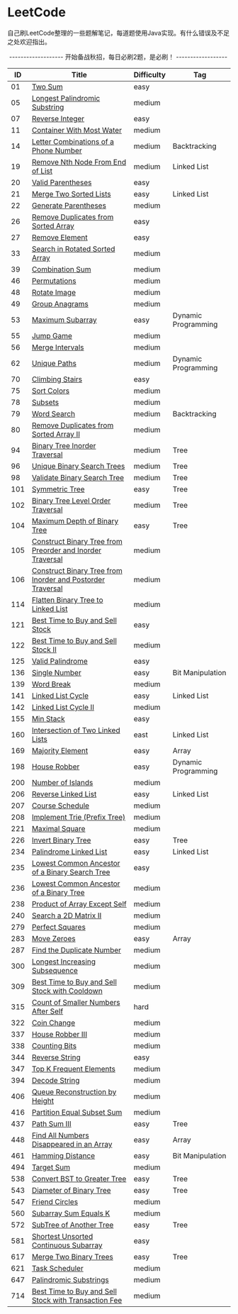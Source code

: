 # LeetCode

​		自己刷LeetCode整理的一些题解笔记，每道题使用Java实现。有什么错误及不足之处欢迎指出。

​		------------------- 开始备战秋招，每日必刷2题，是必刷！ ------------------

| ID   | Title                                                        | Difficulty | Tag                 |
| ---- | ------------------------------------------------------------ | ---------- | ------------------- |
| 01   | [Two Sum](https://github.com/HoqiheChen/LeetCode/blob/master/code/1-100/1.Two%20Sum.md) | easy       |                     |
| 05   | [Longest Palindromic Substring](https://github.com/HoqiheChen/LeetCode/blob/master/code/1-100/5.Longest%20Palindromic%20Substring.md) | medium     |                     |
| 07   | [Reverse Integer](https://github.com/HoqiheChen/LeetCode/blob/master/code/1-100/07.Reverse%20Integer.md) | easy       |                     |
| 11   | [Container With Most Water](https://github.com/HoqiheChen/LeetCode/blob/master/code/1-100/11.Container%20With%20Most%20Water.md) | medium     |                     |
| 14   | [Letter Combinations of a Phone Number](https://github.com/HoqiheChen/LeetCode/blob/master/code/1-100/14.Letter%20Combinations%20of%20a%20Phone%20Number.md) | medium     | Backtracking        |
| 19   | [Remove Nth Node From End of List](https://github.com/HoqiheChen/LeetCode/blob/master/code/1-100/19.Remove%20Nth%20Node%20From%20End%20of%20List.md) | medium     | Linked List         |
| 20   | [Valid Parentheses](https://github.com/HoqiheChen/LeetCode/blob/master/code/1-100/20.Valid%20Parentheses.md) | easy       |                     |
| 21   | [Merge Two Sorted Lists](https://github.com/HoqiheChen/LeetCode/blob/master/code/1-100/21.Merge%20Two%20Sorted%20Lists.md) | easy       | Linked List         |
| 22   | [Generate Parentheses](https://github.com/HoqiheChen/LeetCode/blob/master/code/1-100/22.Generate%20Parentheses.md) | medium     |                     |
| 26   | [Remove Duplicates from Sorted Array](https://github.com/HoqiheChen/LeetCode/blob/master/code/1-100/26.Remove%20Duplicates%20from%20Sorted%20Array.md) | easy       |                     |
| 27   | [Remove Element](https://github.com/HoqiheChen/LeetCode/blob/master/code/1-100/27.Remove%20Element.md) | easy       |                     |
| 33   | [Search in Rotated Sorted Array](https://github.com/HoqiheChen/LeetCode/blob/master/code/1-100/33.Search%20in%20Rotated%20Sorted%20Array.md) | medium     |                     |
| 39   | [Combination Sum](https://github.com/HoqiheChen/LeetCode/blob/master/code/1-100/39.Combination%20Sum.md) | medium     |                     |
| 46   | [Permutations](https://github.com/HoqiheChen/LeetCode/blob/master/code/1-100/46.Permutations.md) | medium     |                     |
| 48   | [Rotate Image](https://github.com/HoqiheChen/LeetCode/blob/master/code/1-100/48.Rotate%20Image.md) | medium     |                     |
| 49   | [Group Anagrams](https://github.com/HoqiheChen/LeetCode/blob/master/code/1-100/49.Group%20Anagrams.md) | medium     |                     |
| 53   | [Maximum Subarray](https://github.com/HoqiheChen/LeetCode/blob/master/code/1-100/53.Maximum%20Subarray.md) | easy       | Dynamic Programming |
| 55   | [Jump Game](https://github.com/HoqiheChen/LeetCode/blob/master/code/1-100/55.Jump%20Game.md) | medium     |                     |
| 56   | [Merge Intervals](https://github.com/HoqiheChen/LeetCode/blob/master/code/1-100/56.Merge%20Intervals.md) | medium     |                     |
| 62   | [Unique Paths](https://github.com/HoqiheChen/LeetCode/blob/master/code/1-100/62.Unique%20Paths.md) | medium     | Dynamic Programming |
| 70   | [Climbing Stairs](https://github.com/HoqiheChen/LeetCode/blob/master/code/1-100/70.Climbing%20Stairs.md) | easy       |                     |
| 75   | [Sort Colors](https://github.com/HoqiheChen/LeetCode/blob/master/code/1-100/75.Sort%20Colors.md) | medium     |                     |
| 78   | [Subsets](https://github.com/HoqiheChen/LeetCode/blob/master/code/1-100/78.Subsets.md) | medium     |                     |
| 79   | [Word Search](https://github.com/HoqiheChen/LeetCode/blob/master/code/1-100/79.Word%20Search.md) | medium     | Backtracking        |
| 80   | [Remove Duplicates from Sorted Array II](https://github.com/HoqiheChen/LeetCode/blob/master/code/1-100/80.Remove%20Duplicates%20from%20Sorted%20Array%20II.md) | medium     |                     |
| 94   | [Binary Tree Inorder Traversal](https://github.com/HoqiheChen/LeetCode/blob/master/code/1-100/94.Binary%20Tree%20Inorder%20Traversal.md) | medium     | Tree                |
| 96   | [Unique Binary Search Trees](https://github.com/HoqiheChen/LeetCode/blob/master/code/1-100/96.Unique%20Binary%20Search%20Trees.md) | medium     | Tree                |
| 98   | [Validate Binary Search Tree](https://github.com/HoqiheChen/LeetCode/blob/master/code/1-100/98.Validate%20Binary%20Search%20Tree.md) | medium     | Tree                |
| 101  | [Symmetric Tree](https://github.com/HoqiheChen/LeetCode/blob/master/code/101-200/101.Symmetric%20Tree.md) | easy       | Tree                |
| 102  | [Binary Tree Level Order Traversal](https://github.com/HoqiheChen/LeetCode/blob/master/code/101-200/102.Binary%20Tree%20Level%20Order%20Traversal.md) | medium     | Tree                |
| 104  | [Maximum Depth of Binary Tree](https://github.com/HoqiheChen/LeetCode/blob/master/code/101-200/104.Maximum%20Depth%20of%20Binary%20Tree.md) | easy       | Tree                |
| 105  | [Construct Binary Tree from Preorder and Inorder Traversal](https://github.com/HoqiheChen/LeetCode/blob/master/code/101-200/105.Construct%20Binary%20Tree%20from%20Preorder%20and%20Inorder%20Traversal.md) | medium     |                     |
| 106  | [Construct Binary Tree from Inorder and Postorder Traversal](https://github.com/HoqiheChen/LeetCode/blob/master/code/101-200/106.Construct%20Binary%20Tree%20from%20Inorder%20and%20Postorder%20Traversal.md) | medium     |                     |
| 114  | [Flatten Binary Tree to Linked List](https://github.com/HoqiheChen/LeetCode/blob/master/code/101-200/114.Flatten%20Binary%20Tree%20to%20Linked%20List.md) | medium     |                     |
| 121  | [Best Time to Buy and Sell Stock](https://github.com/HoqiheChen/LeetCode/blob/master/code/101-200/121.Best%20Time%20to%20Buy%20and%20Sell%20Stock.md) | easy       |                     |
| 122  | [Best Time to Buy and Sell Stock II](https://github.com/HoqiheChen/LeetCode/blob/master/code/101-200/122.Best%20Time%20to%20Buy%20and%20Sell%20Stock%20II.md) | medium     |                     |
| 125  | [Valid Palindrome](https://github.com/HoqiheChen/LeetCode/blob/master/code/101-200/125.Valid%20Palindrome.md) | easy       |                     |
| 136  | [Single Number](https://github.com/HoqiheChen/LeetCode/blob/master/code/101-200/136.Single%20Number.md) | easy       | Bit Manipulation    |
| 139  | [Word Break](https://github.com/HoqiheChen/LeetCode/blob/master/code/101-200/139.Word%20Break.md) | medium     |                     |
| 141  | [Linked List Cycle](https://github.com/HoqiheChen/LeetCode/blob/master/code/101-200/141.Linked%20List%20Cycle.md) | easy       | Linked List         |
| 142  | [Linked List Cycle II](https://github.com/HoqiheChen/LeetCode/blob/master/code/101-200/142.Linked%20List%20Cycle%20II.md) | medium     |                     |
| 155  | [Min Stack](https://github.com/HoqiheChen/LeetCode/blob/master/code/101-200/155.Min%20Stack.md) | easy       |                     |
| 160  | [Intersection of Two Linked Lists](https://github.com/HoqiheChen/LeetCode/blob/master/code/101-200/160.Intersection%20of%20Two%20Linked%20Lists.md) | east       | Linked List         |
| 169  | [Majority Element](https://github.com/HoqiheChen/LeetCode/blob/master/code/101-200/169.Majority%20Element.md) | easy       | Array               |
| 198  | [House Robber](https://github.com/HoqiheChen/LeetCode/blob/master/code/101-200/198.House%20Robber.md) | easy       | Dynamic Programming |
| 200  | [Number of Islands](https://github.com/HoqiheChen/LeetCode/blob/master/code/101-200/200.Number%20of%20Islands.md) | medium     |                     |
| 206  | [Reverse Linked List](https://github.com/HoqiheChen/LeetCode/blob/master/code/201-300/206.Reverse%20Linked%20List.md) | easy       | Linked List         |
| 207  | [Course Schedule](https://github.com/HoqiheChen/LeetCode/blob/master/code/201-300/207.Course%20Schedule.md) | medium     |                     |
| 208  | [Implement Trie (Prefix Tree)](https://github.com/HoqiheChen/LeetCode/blob/master/code/201-300/208.Implement%20Trie%20(Prefix%20Tree).md) | medium     |                     |
| 221  | [Maximal Square](https://github.com/HoqiheChen/LeetCode/blob/master/code/201-300/221.Maximal%20Square.md) | medium     |                     |
| 226  | [Invert Binary Tree](https://github.com/HoqiheChen/LeetCode/blob/master/code/201-300/226.Invert%20Binary%20Tree.md) | easy       | Tree                |
| 234  | [Palindrome Linked List](https://github.com/HoqiheChen/LeetCode/blob/master/code/201-300/234.Palindrome%20Linked%20List.md) | easy       | Linked List         |
| 235  | [Lowest Common Ancestor of a Binary Search Tree](https://github.com/HoqiheChen/LeetCode/blob/master/code/201-300/235.Lowest%20Common%20Ancestor%20of%20a%20Binary%20Search%20Tree.md) | easy       |                     |
| 236  | [Lowest Common Ancestor of a Binary Tree](https://github.com/HoqiheChen/LeetCode/blob/master/code/201-300/236.Lowest%20Common%20Ancestor%20of%20a%20Binary%20Tree.md) | medium     |                     |
| 238  | [Product of Array Except Self](https://github.com/HoqiheChen/LeetCode/blob/master/code/201-300/238.Product%20of%20Array%20Except%20Self.md) | medium     |                     |
| 240  | [Search a 2D Matrix II](https://github.com/HoqiheChen/LeetCode/blob/master/code/201-300/240.Search%20a%202D%20Matrix%20II.md) | medium     |                     |
| 279  | [Perfect Squares](https://github.com/HoqiheChen/LeetCode/blob/master/code/201-300/279.Perfect%20Squares.md) | medium     |                     |
| 283  | [Move Zeroes](https://github.com/HoqiheChen/LeetCode/blob/master/code/201-300/283.Move%20Zeroes.md) | easy       | Array               |
| 287  | [Find the Duplicate Number](https://github.com/HoqiheChen/LeetCode/blob/master/code/201-300/287.Find%20the%20Duplicate%20Number.md) | medium     |                     |
| 300  | [Longest Increasing Subsequence](https://github.com/HoqiheChen/LeetCode/blob/master/code/201-300/300.Longest%20Increasing%20Subsequence.md) | medium     |                     |
| 309  | [Best Time to Buy and Sell Stock with Cooldown](https://github.com/HoqiheChen/LeetCode/blob/master/code/301-400/309.Best%20Time%20to%20Buy%20and%20Sell%20Stock%20with%20Cooldown.md) | medium     |                     |
| 315  | [Count of Smaller Numbers After Self](https://github.com/HoqiheChen/LeetCode/blob/master/code/301-400/315.Count%20of%20Smaller%20Numbers%20After%20Self.md) | hard       |                     |
| 322  | [Coin Change](https://github.com/HoqiheChen/LeetCode/blob/master/code/301-400/322.Coin%20Change.md) | medium     |                     |
| 337  | [House Robber III](https://github.com/HoqiheChen/LeetCode/blob/master/code/301-400/337.House%20Robber%20III.md) | medium     |                     |
| 338  | [Counting Bits](https://github.com/HoqiheChen/LeetCode/blob/master/code/301-400/338.Counting%20Bits.md) | medium     |                     |
| 344  | [Reverse String](https://github.com/HoqiheChen/LeetCode/blob/master/code/301-400/344.Reverse%20String.md) | easy       |                     |
| 347  | [Top K Frequent Elements](https://github.com/HoqiheChen/LeetCode/blob/master/code/301-400/347.Top%20K%20Frequent%20Elements.md) | medium     |                     |
| 394  | [Decode String](https://github.com/HoqiheChen/LeetCode/blob/master/code/301-400/394.Decode%20String.md) | medium     |                     |
| 406  | [Queue Reconstruction by Height](https://github.com/HoqiheChen/LeetCode/blob/master/code/401-500/406.Queue%20Reconstruction%20by%20Height.md) | medium     |                     |
| 416  | [Partition Equal Subset Sum](https://github.com/HoqiheChen/LeetCode/blob/master/code/401-500/416.Partition%20Equal%20Subset%20Sum.md) | medium     |                     |
| 437  | [Path Sum Ⅲ](https://github.com/HoqiheChen/LeetCode/blob/master/code/401-500/437.Path%20Sum%20%E2%85%A2.md) | easy       | Tree                |
| 448  | [Find All Numbers Disappeared in an Array](https://github.com/HoqiheChen/LeetCode/blob/master/code/401-500/448.Find%20All%20Numbers%20Disappeared%20in%20an%20Array.md) | easy       | Array               |
| 461  | [Hamming Distance](https://github.com/HoqiheChen/LeetCode/blob/master/code/401-500/461.Hamming%20Distance.md) | easy       | Bit Manipulation    |
| 494  | [Target Sum](https://github.com/HoqiheChen/LeetCode/blob/master/code/401-500/494.Target%20Sum.md) | medium     |                     |
| 538  | [Convert BST to Greater Tree](https://github.com/HoqiheChen/LeetCode/blob/master/code/501-600/538.Convert%20BST%20to%20Greater%20Tree.md) | easy       | Tree                |
| 543  | [Diameter of Binary Tree](https://github.com/HoqiheChen/LeetCode/blob/master/code/501-600/543.Diameter%20of%20Binary%20Tree.md) | easy       | Tree                |
| 547  | [Friend Circles](https://github.com/HoqiheChen/LeetCode/blob/master/code/501-600/547.Friend%20Circles.md) | medium     |                     |
| 560  | [Subarray Sum Equals K](https://github.com/HoqiheChen/LeetCode/blob/master/code/501-600/560.Subarray%20Sum%20Equals%20K.md) | medium     |                     |
| 572  | [SubTree of Another Tree](https://github.com/HoqiheChen/LeetCode/blob/master/code/501-600/572.SubTree%20of%20Another%20Tree.md) | easy       | Tree                |
| 581  | [Shortest Unsorted Continuous Subarray](https://github.com/HoqiheChen/LeetCode/blob/master/code/501-600/581.Shortest%20Unsorted%20Continuous%20Subarray.md) | easy       |                     |
| 617  | [Merge Two Binary Trees](https://github.com/HoqiheChen/LeetCode/blob/master/code/601-700/617.Merge%20Two%20Binary%20Trees.md) | easy       | Tree                |
| 621  | [Task Scheduler](https://github.com/HoqiheChen/LeetCode/blob/master/code/601-700/621.Task%20Scheduler.md) | medium     |                     |
| 647  | [Palindromic Substrings](https://github.com/HoqiheChen/LeetCode/blob/master/code/601-700/647.Palindromic%20Substrings.md) | medium     |                     |
| 714  | [Best Time to Buy and Sell Stock with Transaction Fee](https://github.com/HoqiheChen/LeetCode/blob/master/code/701-800/714.Best%20Time%20to%20Buy%20and%20Sell%20Stock%20with%20Transaction%20Fee.md) | medium     |                     |



